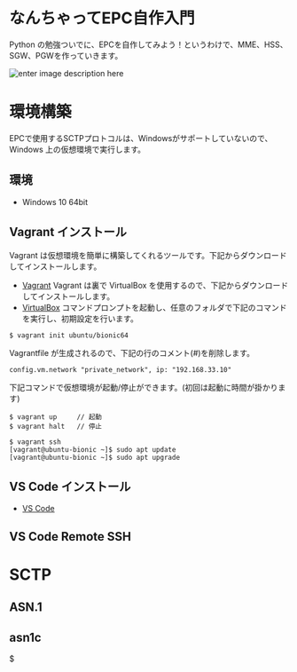 # なんちゃってEPC自作入門
Python の勉強ついでに、EPCを自作してみよう！というわけで、MME、HSS、SGW、PGWを作っていきます。

![enter image description here](https://user-images.githubusercontent.com/1900544/84593371-e17ae600-ae86-11ea-872d-4aaf0fe4bfa1.png)


# 環境構築
EPCで使用するSCTPプロトコルは、Windowsがサポートしていないので、Windows 上の仮想環境で実行します。

## 環境

- Windows 10 64bit

## Vagrant インストール
Vagrant は仮想環境を簡単に構築してくれるツールです。下記からダウンロードしてインストールします。
- [Vagrant](https://www.vagrantup.com/)
Vagrant は裏で VirtualBox を使用するので、下記からダウンロードしてインストールします。
- [VirtualBox](https://www.virtualbox.org/)
コマンドプロンプトを起動し、任意のフォルダで下記のコマンドを実行し、初期設定を行います。
```
$ vagrant init ubuntu/bionic64
```
Vagrantfile が生成されるので、下記の行のコメント(#)を削除します。
```
config.vm.network "private_network", ip: "192.168.33.10"
```
下記コマンドで仮想環境が起動/停止ができます。(初回は起動に時間が掛かります)
```
$ vagrant up     // 起動
$ vagrant halt   // 停止
```

```
$ vagrant ssh
[vagrant@ubuntu-bionic ~]$ sudo apt update
[vagrant@ubuntu-bionic ~]$ sudo apt upgrade
```

## VS Code インストール

- [VS Code](https://azure.microsoft.com/ja-jp/products/visual-studio-code/)

## VS Code Remote SSH 

# SCTP

## ASN.1

## asn1c

$ 
<!--stackedit_data:
eyJoaXN0b3J5IjpbMjgwMzU0Mzg2LC0xOTUxMjgxNTUwLDExOD
Y4MjA3MTQsLTk0NDY1Njk0Myw1OTk2ODY3NiwtMTg1Nzg4NDkw
LC0xNTEwNjQ4OTcyLC05MzczMTk1OTgsMTQ1MTgzNjA0OCw0OT
Q1NzEyMjEsLTEwODc2MDY4NTcsLTEwNzQ4MDE5OTgsLTkxMzk4
MzI2MSwtNTAyMzMwNDc3LC04MzM5MTM0NywtMTIxNDYxNzA5OS
wtNTIxNzI3Njg1LDg5MzgzNzU3MSwxNDY5NzM2MzA3LDExNzY1
NTQ5NV19
-->